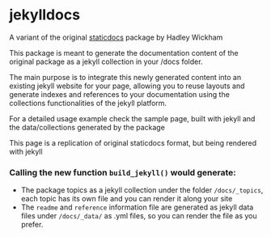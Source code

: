 # jekylldocs

A variant of the original [staticdocs](ttp://hadley.github.io/staticdocs/) package by Hadley Wickham

This package is meant to generate the documentation content of the original package as a jekyll collection in your /docs folder.

The main purpose is to integrate this newly generated content into an existing jekyll website for your page, allowing you to reuse layouts and generate indexes and references to your documentation using the collections functionalities of the jekyll platform.

For a detailed usage example check the sample page, built with jekyll and the data/collections generated by the package

This page is a replication of original staticdocs format, but being rendered with jekyll

### Calling the new function `build_jekyll()` would generate:

* The package topics as a jekyll collection under the folder `/docs/_topics`, each topic has its own file and you can render it along your site
* The `readme` and `reference` information file are generated as jekyll data files under `/docs/_data/` as .yml files, so you can render the file as you prefer.
